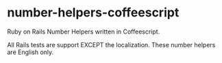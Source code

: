 number-helpers-coffeescript
===========================

Ruby on Rails Number Helpers written in Coffeescript.

All Rails tests are support EXCEPT the localization. These number helpers are English only.